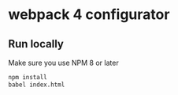 # webpack 4 configurator

## Run locally

Make sure you use NPM 8 or later

```sh
npm install
babel index.html
```
